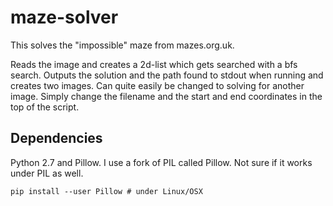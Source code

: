 maze-solver
===========

This solves the "impossible" maze from mazes.org.uk.

Reads the image and creates a 2d-list which gets searched with a bfs search.
Outputs the solution and the path found to stdout when running and creates two images.
Can quite easily be changed to solving for another image. Simply change the filename and the
start and end coordinates in the top of the script.

Dependencies
------------

Python 2.7 and Pillow. I use a fork of PIL called Pillow. Not sure if it works under PIL as well.

	pip install --user Pillow # under Linux/OSX
